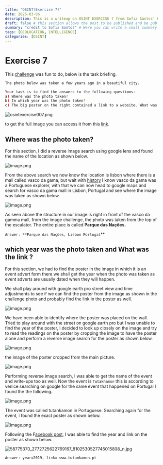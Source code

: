```yaml
---
title: "OSINT(Exercise 7)"
date: 2025-03-06
description: This is a writeup on OSINT EXERCISE 7 from Sofia Santos' OSINT analysis and exercises.
draft: false # this section allows the post to be published and be public, is it is set to true the post will not be published.
summary: "credit to Sofia Santos" # Here you can write a small summary of the post if needed
tags: [GEOLOCATION, INTELLIGENCE]
categories: [OSINT]
---
```

# Exercise 7

This [challenge](https://gralhix.com/list-of-osint-exercises/osint-exercise-007/) was fun to do, below is the task briefing.

```bash
The photo below was taken a few years ago in a beautiful city.

Your task is to find the answers to the following questions:
a) Where was the photo taken?
b) In which year was the photo taken?
c) The big poster on the right contained a link to a website. What was the link?
```

![osintexercise007.png](osintexercise007.png)

to get the full image you can access it from this [link](https://gralhix.com/wp-content/uploads/2023/08/osint-exercise-007-big-picture.png).

## Where was the photo taken?

For this section, I did a reverse image search using google lens and found the name of the location as shown below.

![image.png](image.png)

From the above search we now know the location is lisbon where there is a mall called vasco da gama, but wait with [history](https://www.britannica.com/biography/Vasco-da-Gama) I know vasco da gama was a Portuguese explorer, with that we can now head to google maps and search for vasco da gama mall in Lisbon, Portugal and see where the image was taken as shown below.

![image.png](image%201.png)

As seen above the structure in our image is right in front of the vasco da gamma mall, from the image challenge, the photo was taken from the top of the escalator. The entire place is called **Parque das Nações.**

`Answer: **Parque das Nações, Lisbon Portugal`** 

## which year was the photo taken and What was the link ?

For this section, we had to find the poster in the image in which it is an event advert form there we shall get the year when the photo was taken as event adverts are usually dated when they will happen. 

We shall play around with google earth pro street view and time adjustments to see if we can find the poster from the image as shown in the challenge photo and probably find the link in the poster as well.

![image.png](image%202.png)

We have been able to identify where the poster was placed on the wall. Tried to play around with the street on google earth pro but I was unable to find the year of the poster, I decided to look up closely on the image and try to read the readings on the poster by cropping the image to have the poster alone and perform a reverse image search for the poster as shown below.

![image.png](image%203.png)

the image of the poster cropped from the main picture.

![image.png](image%204.png)

Performing reverse image search, I was able to get the name of the event and write-ups too as well. Now the event is `Tutakhamon` this is according to venice searching on google for the same event that happened on Portugal I found the the following.

![image.png](image%205.png)

The event was called tutankamon in Portuguese. Searching again for the event, I found the exact poster as shown below.

![image.png](image%206.png)

Following the F[acebook post](https://web.facebook.com/1057516927623387/photos/pb.100064532476679.-2207520000/2772725619435834/?type=3), I was able to find the year and link on the poster as shown below.

![58775370_2772725622769167_8102530527745015808_n.jpg](58775370_2772725622769167_8102530527745015808_n.jpg)

`Answer: year=2019, link= www.tutankamon.pt`
